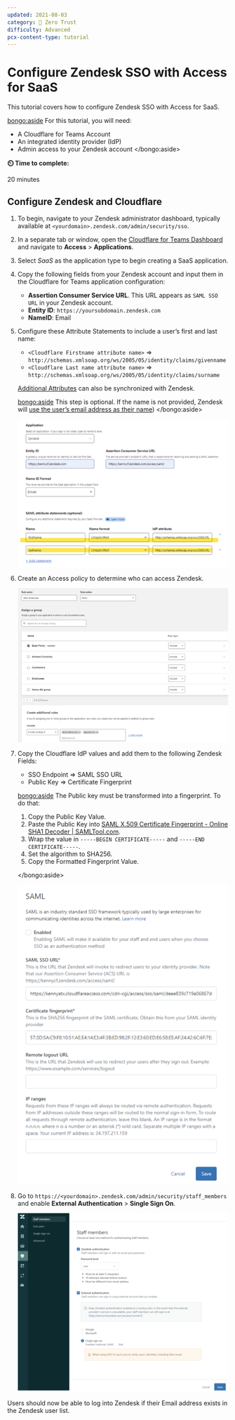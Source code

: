 ```yaml
---
updated: 2021-08-03
category: 🔐 Zero Trust
difficulty: Advanced
pcx-content-type: tutorial
---
```


# Configure Zendesk SSO with Access for SaaS

This tutorial covers how to configure Zendesk SSO with Access for SaaS.

<bongo:aside>
For this tutorial, you will need:

- A Cloudflare for Teams Account
- An integrated identity provider (IdP)
- Admin access to your Zendesk account
</bongo:aside>

**⏲️ Time to complete:**

20 minutes

## Configure Zendesk and Cloudflare

1. To begin, navigate to your Zendesk administrator dashboard, typically available at `<yourdomain>.zendesk.com/admin/security/sso`.

1. In a separate tab or window, open the [Cloudflare for Teams Dashboard](https://dash.teams.cloudflare.com) and navigate to **Access** > **Applications**.

1. Select _SaaS_ as the application type to begin creating a SaaS application.

1. Copy the following fields from your Zendesk account and input them in the Cloudflare for Teams application configuration:

   - **Assertion Consumer Service URL**. This URL appears as `SAML SSO URL` in your Zendesk account.
   - **Entity ID**: `https://yoursubdomain.zendesk.com`
   - **NameID**: Email

1. Configure these Attribute Statements to include a user’s first and last name:

   - `<Cloudflare Firstname attribute name>` => `http://schemas.xmlsoap.org/ws/2005/05/identity/claims/givenname`
   - `<Cloudflare Last name attribute name>` => `http://schemas.xmlsoap.org/ws/2005/05/identity/claims/surname`

   [Additional Attributes](http://schemas.xmlsoap.org/ws/2005/05/identity/claims/surname) can also be synchronized with Zendesk.

   <bongo:aside>     This step is optional. If the name is not provided, Zendesk will [use the user’s email address
     as their name](https://support.zendesk.com/hc/en-us/articles/203663676#topic_dzb_gl5_2v))
   </bongo:aside>

   ![Zendesk attributes](../static/zero-trust-security/zendesk-sso-saas/zendesk-attributes.png)

1. Create an Access policy to determine who can access Zendesk.

   ![Zendesk policy](../static/zero-trust-security/zendesk-sso-saas/zendesk-policy.png)

1. Copy the Cloudflare IdP values and add them to the following Zendesk Fields:

   - SSO Endpoint => SAML SSO URL
   - Public Key => Certificate Fingerprint

   <bongo:aside>
   The Public key must be transformed into a fingerprint. To do that:

   1. Copy the Public Key Value.
   1. Paste the Public Key into [SAML X.509 Certificate Fingerprint - Online SHA1 Decoder | SAMLTool.com](https://www.samltool.com/fingerprint.php).
   1. Wrap the value in `-----BEGIN CERTIFICATE-----` and `-----END CERTIFICATE-----`.
   1. Set the algorithm to SHA256.
   1. Copy the Formatted Fingerprint Value.

   </bongo:aside>

   ![Zendesk fingerprint](../static/zero-trust-security/zendesk-sso-saas/zendesk-fingerprint.png)

1. Go to `https://<yourdomain>.zendesk.com/admin/security/staff_members` and enable **External Authentication** > **Single Sign On**.

   ![Zendesk external authentication](../static/zero-trust-security/zendesk-sso-saas/zendesk-external-auth.png)

Users should now be able to log into Zendesk if their Email address exists in the Zendesk user list.
